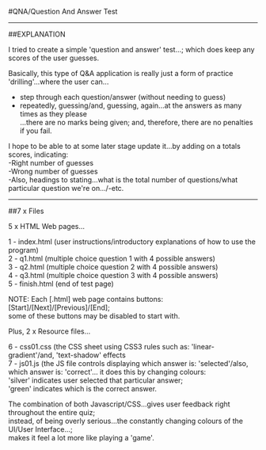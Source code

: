 #QNA/Question And Answer Test

-----

##EXPLANATION

I tried to create a simple 'question and answer' test...; which does keep any scores of the user guesses.  

Basically, this type of Q&A application is really just a form of practice 'drilling'...where the user can...  
- step through each question/answer (without needing to guess)  
- repeatedly, guessing/and, guessing, again...at the answers as many times as they please  
...there are no marks being given; and, therefore, there are no penalties if you fail.  

I hope to be able to at some later stage update it...by adding on a totals scores, indicating:   
-Right number of guesses  
-Wrong number of guesses  
-Also, headings to stating...what is the total number of questions/what particular question we're on.../-etc.  

-----

##7 x Files  

5 x HTML Web pages...  

1 - index.html  (user instructions/introductory explanations of how to use the program)  
2 - q1.html  (multiple choice question 1 with 4 possible answers)    
3 - q2.html  (multiple choice question 2 with 4 possible answers)    
4 - q3.html  (multiple choice question 3 with 4 possible answers)    
5 - finish.html (end of test page)   

NOTE: Each [.html] web page contains buttons: [Start]/[Next]/[Previous]/[End];  
      some of these buttons may be disabled to start with.

Plus, 2 x Resource files...  

6 - css01.css  (the CSS sheet using CSS3 rules such as: 'linear-gradient'/and, 'text-shadow' effects  
7 - js01.js  (the JS file controls displaying which answer is: 'selected'/also, which answer is: 'correct'...
              it does this by changing colours:   
              'silver' indicates user selected that particular answer;    
              'green' indicates which is the correct answer.
              
The combination of both Javascript/CSS...gives user feedback right throughout the entire quiz;      
instead, of being overly serious...the constantly changing colours of the UI/User Interface...;  
makes it feel a lot more like playing a 'game'.


